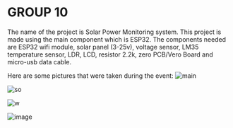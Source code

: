# GROUP 10
The name of the project is Solar Power Monitoring system. 
This project is made using the main component which is ESP32.
The components needed are ESP32 wifi module, solar panel (3-25v), voltage sensor, LM35 temperature sensor, LDR, LCD, resistor 2.2k, zero PCB/Vero Board and micro-usb data cable.

Here are some pictures that were taken during the event:
![main](https://github.com/fsdkumk/IoT-Smart-Street-Light-using-ESP8266/assets/141599942/9a3e68b3-38b3-4af5-b3e1-67cba6ed4b08)

![so](https://github.com/fsdkumk/IoT-Solar-Energy-using-ESP32/assets/141599942/531d8801-ba42-48f2-a590-5a77ab332b67)

![w](https://github.com/fsdkumk/IoT-Solar-Energy-using-ESP32/assets/141599942/684e824a-28c4-420b-9525-950034a8c034)

![image](https://github.com/fsdkumk/IoT-Solar-Energy-using-ESP32/assets/141599942/3662df68-3d7d-49db-bace-e88c4e2f692e)
